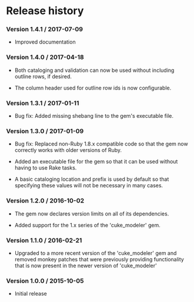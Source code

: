 # Release history

### Version 1.4.1 / 2017-07-09

- Improved documentation


### Version 1.4.0 / 2017-04-18

- Both cataloging and validation can now be used without including outline rows, if desired.

- The column header used for outline row ids is now configurable.


### Version 1.3.1 / 2017-01-11

- Bug fix: Added missing shebang line to the gem's executable file.


### Version 1.3.0 / 2017-01-09

- Bug fix: Replaced non-Ruby 1.8.x compatible code so that the gem now correctly works with older versions of Ruby.

- Added an executable file for the gem so that it can be used without having to use Rake tasks.

- A basic cataloging location and prefix is used by default so that specifying these values will not be necessary in many cases.


### Version 1.2.0 / 2016-10-02

- The gem now declares version limits on all of its dependencies.
  
- Added support for the 1.x series of the 'cuke_modeler' gem.


### Version 1.1.0 / 2016-02-21

- Upgraded to a more recent version of the 'cuke_modeler' gem and removed monkey patches that were
  previously providing functionality that is now present in the newer version of 'cuke_modeler'


### Version 1.0.0 / 2015-10-05

- Initial release
